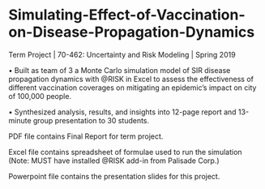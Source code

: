 # Simulating-Effect-of-Vaccination-on-Disease-Propagation-Dynamics
Term Project | 70-462: Uncertainty and Risk Modeling | Spring 2019

•	Built as team of 3 a Monte Carlo simulation model of SIR disease propagation dynamics with @RISK in Excel to assess the effectiveness of different vaccination coverages on mitigating an epidemic’s impact on city of 100,000 people.

•	Synthesized analysis, results, and insights into 12-page report and 13-minute group presentation to 30 students. 


PDF file contains Final Report for term project.

Excel file contains spreadsheet of formulae used to run the simulation (Note: MUST have installed @RISK add-in from Palisade Corp.)

Powerpoint file contains the presentation slides for this project.
